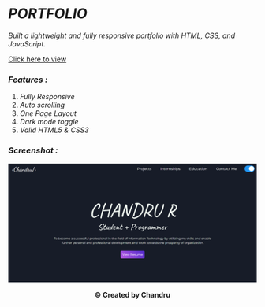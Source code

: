 # **_PORTFOLIO_**

_Built a lightweight and fully responsive portfolio with HTML, CSS, and JavaScript._

[Click here to view](https://chandru3493.github.io/Portfolio/)

### **_Features :_**

1. _Fully Responsive_
2. _Auto scrolling_
3. _One Page Layout_
4. _Dark mode toggle_
5. _Valid HTML5 & CSS3_

### **_Screenshot :_**

<p align="center">
<img src="Images\Screenshot.png" width="700" />
 </p>

 <p align="center"><b>© Created by Chandru</b>
